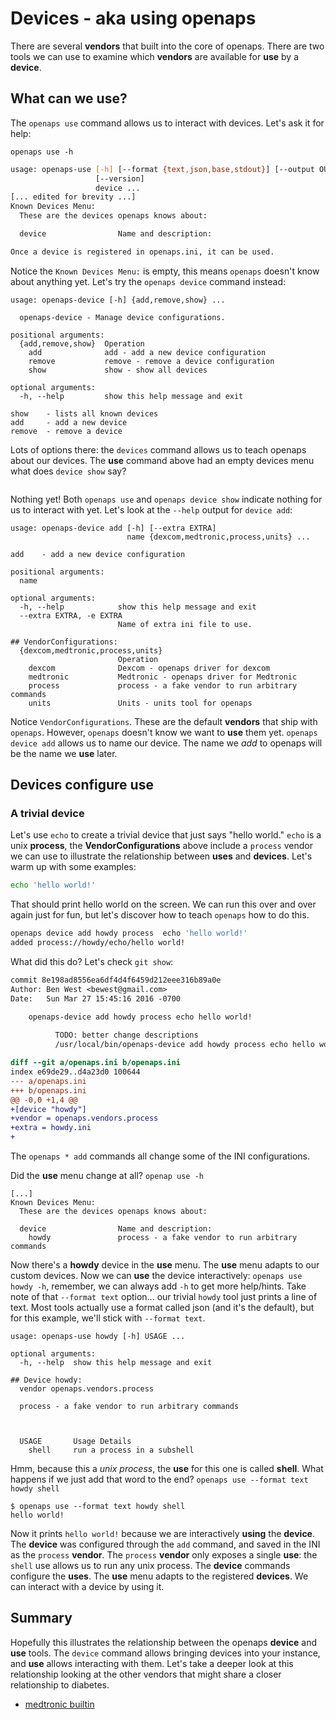 
# Devices - aka **using** openaps

There are several **vendors** that built into the core of openaps.
There are two tools we can use to examine which **vendors** are available for
**use** by a **device**.

## What can we use?

The `openaps use` command allows us to interact with devices.  Let's ask it for help:

    openaps use -h

```bash
usage: openaps-use [-h] [--format {text,json,base,stdout}] [--output OUTPUT]
                   [--version]
                   device ...
[... edited for brevity ...]
Known Devices Menu:
  These are the devices openaps knows about:    

  device                Name and description:

Once a device is registered in openaps.ini, it can be used.
```

Notice the `Known Devices Menu:` is empty, this means `openaps` doesn't know
about anything yet.
Let's try the `openaps device` command instead:

```
usage: openaps-device [-h] {add,remove,show} ...

  openaps-device - Manage device configurations.

positional arguments:
  {add,remove,show}  Operation
    add              add - add a new device configuration
    remove           remove - remove a device configuration
    show             show - show all devices

optional arguments:
  -h, --help         show this help message and exit

show    - lists all known devices
add     - add a new device
remove  - remove a device
```

Lots of options there: the `devices` command allows us to teach openaps about our devices.
The **use** command above had an empty devices menu what does `device show` say?
```
```
Nothing yet!  Both `openaps use` and `openaps device show` indicate nothing for us
to interact with yet.  Let's look at the `--help` output for `device add`:

```
usage: openaps-device add [-h] [--extra EXTRA]
                          name {dexcom,medtronic,process,units} ...

add    - add a new device configuration

positional arguments:
  name

optional arguments:
  -h, --help            show this help message and exit
  --extra EXTRA, -e EXTRA
                        Name of extra ini file to use.

## VendorConfigurations:
  {dexcom,medtronic,process,units}
                        Operation
    dexcom              Dexcom - openaps driver for dexcom
    medtronic           Medtronic - openaps driver for Medtronic
    process             process - a fake vendor to run arbitrary commands
    units               Units - units tool for openaps
```

Notice `VendorConfigurations`.  These are the default **vendors** that ship
with `openaps`.  However, `openaps` doesn't know we want to **use**
them yet.  `openaps device add` allows us to name our device.  The
name we *add* to openaps will be the name we **use** later.

## **Devices** configure **use**

### A trivial device

Let's use `echo` to create a trivial device that just says "hello
world."
`echo` is a unix **process**, the **VendorConfigurations** above include a
`process` vendor we can use to illustrate the relationship between **uses**
and **devices**.
Let's warm up with some examples:

```bash
echo 'hello world!'
```
That should print hello world on the screen.  We can run this over and
over again just for fun, but let's discover how to teach `openaps` how
to do this.

```bash
openaps device add howdy process  echo 'hello world!'
added process://howdy/echo/hello world!
```

What did this do? Let's check `git show`:

```diff
commit 8e198ad8556ea6df4d4f6459d212eee316b89a0e
Author: Ben West <bewest@gmail.com>
Date:   Sun Mar 27 15:45:16 2016 -0700

    openaps-device add howdy process echo hello world!
    
          TODO: better change descriptions
          /usr/local/bin/openaps-device add howdy process echo hello world!

diff --git a/openaps.ini b/openaps.ini
index e69de29..d4a23d0 100644
--- a/openaps.ini
+++ b/openaps.ini
@@ -0,0 +1,4 @@
+[device "howdy"]
+vendor = openaps.vendors.process
+extra = howdy.ini
+
```

The `openaps * add` commands all change some of the INI configurations.

Did the **use** menu change at all? `openap use -h`

```
[...]
Known Devices Menu:
  These are the devices openaps knows about:    

  device                Name and description:
    howdy               process - a fake vendor to run arbitrary commands

```

Now there's a **howdy** device in the **use** menu.  The **use** menu adapts
to our custom devices.  Now we can **use** the device interactively: `openaps
use howdy -h`, remember, we can always add `-h` to get more help/hints.
Take note of that `--format text` option... our trivial `howdy` tool just
prints a line of text.  Most tools actually use a format called json (and it's
the default), but for this example, we'll stick with `--format text`.

```
usage: openaps-use howdy [-h] USAGE ...

optional arguments:
  -h, --help  show this help message and exit

## Device howdy:
  vendor openaps.vendors.process
  
  process - a fake vendor to run arbitrary commands
  
      

  USAGE       Usage Details
    shell     run a process in a subshell
```

Hmm, because this a *unix process*, the **use** for this one is called
**shell**.  What happens if we just add that word to the end? `openaps use
--format text howdy shell`

```
$ openaps use --format text howdy shell
hello world!
```

Now it prints `hello world!` because we are interactively **using** the
**device**.  The **device** was configured through the `add` command, and
saved in the INI as the `process` **vendor**.  The `process` **vendor** only
exposes a single **use**: the `shell` use allows us to run any unix process.
The **device** commands configure the **uses**.  The **use** menu adapts to
the registered **devices**.  We can interact with a device by using it.


## Summary
  
Hopefully this illustrates the relationship between the openaps **device** and
**use** tools.  The `device` command allows bringing devices into your
instance, and **use** allows interacting with them.  Let's take a deeper look
at this relationship looking at the other vendors that might share a closer
relationship to diabetes.

  * [medtronic builtin]


[medtronic builtin]: medtronic.md
[dexcom builtin]: dexcom.md
[overview]: ../overview.md

